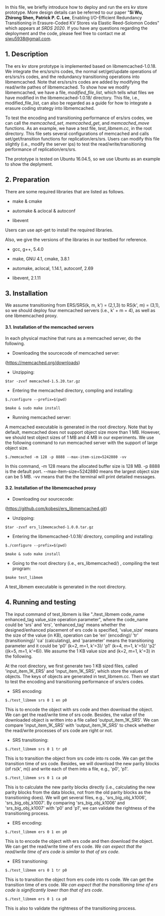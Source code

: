 In this file, we briefly introduce how to deploy and run the ers kv store prototype. More design details can be referred to our paper "__Si Wu, Zhirong Shen, Patrick P. C. Lee__, Enabling I/O-Efficient Redundancy Transitioning in Erasure-Coded KV Stores via Elastic Reed-Solomon Codes" which appears at _SRDS 2020_. If you have any questions regarding the deployment and the code, please feel free to contact me at siwu5938@gmail.com.

## 1. Description

The ers kv store prototype is implemented based on libmemcached-1.0.18. We integrate the ers/srs/rs codes, the normal set/get/update operations of ers/srs/rs codes, and the redundancy transitioning operations into libmemcached. Note that ers/srs/rs codes are added by modifying the read/write pathes of libmemcached. To show how we modify libmemcached, we have a file, _modified_file_list_, which tells what files we have modified in the libmemcached-1.0.18/ directory. This file, i.e., modified_file_list, can also be regarded as a guide for how to integrate a erasure coding strategy into libmemcached.

To test the encoding and transitioning performance of ers/srs codes, we can call the _memcached_set_, _memcached_get_, and _memcached_move_ functions. As an example, we have a test file, _test_libmem.cc_, in the root directory. This file sets several configurations of memcached and calls set/get/transition functions for replication/ers/srs. Users can modify this file slightly (i.e., modify the server ips) to test the read/write/transitioning performance of replication/ers/srs.

The prototype is tested on Ubuntu 16.04.5, so we use Ubuntu as an example to show the deplyment.

## 2. Preparation

There are some required libraries that are listed as follows.

- make & cmake

- automake & aclocal & autoconf

- libevent

Users can use apt-get to install the required libraries.

Also, we give the versions of the libraries in our testbed for reference.

- gcc, g++, 5.4.0

- make, GNU 4.1, cmake, 3.8.1

- automake, aclocal, 1.14.1, autoconf, 2.69

- libevent, 2.1.11

## 3. Installation

We assume transitioning from ERS/SRS(k, m, k') = (2,1,3) to RS(k', m) = (3,1), so we should deploy four memcached servers (i.e., k' + m = 4), as well as one libmemcached proxy.

#### 3.1. Installation of the memcached servers

In each physical machine that runs as a memcached server, do the following.

- Downloading the sourcecode of memcached server:

(https://memcached.org/downloads)

- Unzipping:

```shell
$tar -zvxf memcached-1.5.20.tar.gz
```
- Entering the memcached directory, compling and installing:

```shell
$./configure --prefix=$(pwd)
```

```shell
$make & sudo make install
```

- Running memcached server:

A memcached executable is generated in the root directory. Note that by default, memcached does not support object size more than 1 MB. However, we should test object sizes of 1 MB and 4 MB in our experiments. We use the following command to run memcached server with the support of large object size.

```shell
$./memcached -m 128 -p 8888 --max-item-size=5242880 -vv
```

In this command, -m 128 means the allocated buffer size is 128 MB. -p 8888 is the default port. --max-item-size=5242880 means the largest object size can be 5 MB. -vv means that the the terminal will print detailed messages.

#### 3.2. Installation of the libmemcached proxy

- Downloading our sourcecode:

(https://github.com/kobesi/ers_libmemcached.git)

- Unzipping:

```shell
$tar -zvxf ers_libmemcached-1.0.0.tar.gz
```

- Entering the libmemcached-1.0.18/ directory, compiling and installing:

```shell
$./configure --prefix=$(pwd)
```

```shell
$make & sudo make install
```

- Going to the root directory (i.e., ers_libmemcached/) , compiling the test program:

```shell
$make test_libmem
```

A test_libmem executable is generated in the root directory.

## 4. Running and testing

The input command of test_libmem is like "./test_libmem code_name enhanced_tag value_size operation parameter", where the code_name could be 'srs' and 'ers', 'enhanced_tag' means whether the designed/enhanced placement of ers code is specified, 'value_size' means the size of the value (in KB), operation can be 'en' (encoding)/ 'tr' (transitioning)/ 'ca' (calculating), and 'parameter' means the transitioning parameter and it could be 'p0' (k=2, m=1, k'=3)/ 'p1' (k=4, m=1, k'=5)/ 'p2' ((k=5, m=1, k'=6)). We assume the 1 KB value size and 
(k=2, m=1, k'=3) in the following.

At the root directory, we first generate two 1 KB sized files, called 'input_item_1K_ERS' and 'input_item_1K_SRS', which store the values of objects. The keys of objects are generated in test_libmem.cc. Then we start to test the encoding and transitioning performance of srs/ers codes.

- SRS encoding:

```shell
$./test_libmem srs 0 1 en p0
```

This is to encode the object with srs code and then download the object. We can get the read/write time of srs code. Besides, the value of the downloaded object is written into a file called 'output_item_1K_SRS'. We can compare 'input_item_1K_SRS' with 'output_item_1K_SRS' to check whether the read/write processes of srs code are right or not.

- SRS transitioning:

```shell
$./test_libmem srs 0 1 tr p0
```

This is to transition the object from srs code into rs code. We can get the transition time of srs code. Besides, we will download the new parity blocks (of rs(k', m)) and write each of them into a file, e.g., 'p0', 'p1'.

```shell
$./test_libmem srs 0 1 ca p0
```

This is to calculate the new parity blocks directly (i.e., calculating the new parity blocks from the data blocks, not from the old parity blocks as the transitioning does). We will get several files, e.g., 'srs_big_obj_k1006', 'srs_big_obj_k1007'. By comparing 'srs_big_obj_k1006' and 'srs_big_obj_k1007' with 'p0' and 'p1', we can validate the rightness of the transitioning process.

- ERS encoding:

```shell
$./test_libmem ers 0 1 en p0
```

This is to encode the object with ers code and then download the object. We can get the read/write time of ers code. _We can expect that the read/write time of ers code is similar to that of srs code_.

- ERS transitioning:

```shell
$./test_libmem ers 0 1 tr p0
```

This is to transition the object from ers code into rs code. We can get the transition time of ers code. _We can expect that the transitioning time of ers code is significantly lower than that of srs code_.

```shell
$./test_libmem ers 0 1 ca p0
```

This is also to validate the rightness of the transitioning process.